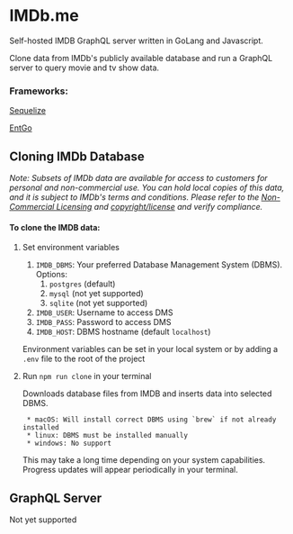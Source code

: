 # IMDb.me
Self-hosted IMDB GraphQL server written in GoLang and Javascript.

Clone data from IMDb's publicly available database and run a GraphQL server to query movie and tv show data.

### Frameworks:
[Sequelize](https://sequelize.org/)

[EntGo](https://entgo.io/)

## Cloning IMDb Database

*Note: Subsets of IMDb data are available for access to customers for personal and non-commercial use. You can hold local copies of this data, and it is subject to IMDb's terms and conditions. Please refer to the [Non-Commercial Licensing](https://help.imdb.com/article/imdb/general-information/can-i-use-imdb-data-in-my-software/G5JTRESSHJBBHTGX?pf_rd_m=A2FGELUUNOQJNL&pf_rd_p=3aefe545-f8d3-4562-976a-e5eb47d1bb18&pf_rd_r=ZC52J5F9CHKFCR7VHPM8&pf_rd_s=center-1&pf_rd_t=60601&pf_rd_i=interfaces&ref_=fea_mn_lk1) and [copyright/license](http://www.imdb.com/Copyright?pf_rd_m=A2FGELUUNOQJNL&pf_rd_p=3aefe545-f8d3-4562-976a-e5eb47d1bb18&pf_rd_r=ZC52J5F9CHKFCR7VHPM8&pf_rd_s=center-1&pf_rd_t=60601&pf_rd_i=interfaces&ref_=fea_mn_lk2) and verify compliance.*

#### To clone the IMDB data:
1. Set environment variables
    1. `IMDB_DBMS`: Your preferred Database Management System (DBMS). Options:
        1. `postgres` (default)
        2. `mysql` (not yet supported)
        3. `sqlite` (not yet supported)
    2. `IMDB_USER`: Username to access DMS
    3. `IMDB_PASS`: Password to access DMS
    4. `IMDB_HOST`: DBMS hostname (default `localhost`)
    
    Environment variables can be set in your local system or by adding a `.env` file to the root of the project
    
2. Run `npm run clone` in your terminal

    Downloads database files from IMDB and inserts data into selected DBMS.
    
        * macOS: Will install correct DBMS using `brew` if not already installed
        * linux: DBMS must be installed manually
        * windows: No support
        
    This may take a long time depending on your system capabilities.
    Progress updates will appear periodically in your terminal.
    
## GraphQL Server
Not yet supported
